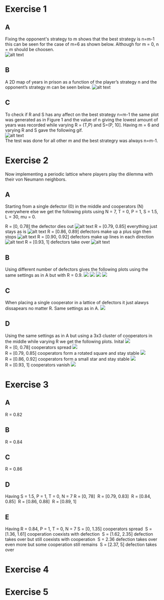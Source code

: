 # Exercise 1
## A
Fixing the opponent's strategy to m shows that the best strategy is n=m-1 this can be seen for the case of m=6 as shown below. Although for m = 0, n = m should be choosen.\
![alt text](https://github.com/mattias-wiberg/FIM750-Simulation-of-complex-systems/blob/main/Excercise%2013/1/a.png?raw=true)
## B
A 2D map of years in prison as a function of the player’s strategy n and the opponent’s strategy m can be seen below.
![alt text](https://github.com/mattias-wiberg/FIM750-Simulation-of-complex-systems/blob/main/Excercise%2013/1/b.png?raw=true)
## C
To check if R and S has any affect on the best strategy n=m-1 the same plot was generated as in Figure 1 and the value of n giving the lowest amount of years was recorded while varying R = (T,P) and S=(P, 10]. Having m = 6 and varying R and S gave the following gif.\
![alt text](https://github.com/mattias-wiberg/FIM750-Simulation-of-complex-systems/blob/main/Excercise%2013/1/c.gif?raw=true) \
The test was done for all other m and the best strategry was always n=m-1.
# Exercise 2
Now implementing a periodic lattice where players play the dilemma with their von Neumann neighbors.
## A
Starting from a single defector (0) in the middle and cooperators (N) everywhere else we get the following plots using N = 7, T = 0, P = 1, S = 1.5, L = 30, mu = 0.

R = [0, 0.78] the defector dies out
![alt text](https://github.com/mattias-wiberg/FIM750-Simulation-of-complex-systems/blob/main/Excercise%2013/2/a/t_2_r_0.png?raw=true)
R = [0.79, 0.85] everything just stays as is
![alt text](https://github.com/mattias-wiberg/FIM750-Simulation-of-complex-systems/blob/main/Excercise%2013/2/a/t_1_r_0.79.png?raw=true)
R = [0.86, 0.89] defectors make up a plus sign then stops
![alt text](https://github.com/mattias-wiberg/FIM750-Simulation-of-complex-systems/blob/main/Excercise%2013/2/a/t_2_r_0.86.png?raw=true)
R = [0.90, 0.92] defectors make up lines in each direction
![alt text](https://github.com/mattias-wiberg/FIM750-Simulation-of-complex-systems/blob/main/Excercise%2013/2/a/t_17_r_0.9.png?raw=true)
R = [0.93, 1] defectors take over
![alt text](https://github.com/mattias-wiberg/FIM750-Simulation-of-complex-systems/blob/main/Excercise%2013/2/a/t_31_r_1.png?raw=true)
## B
Using different number of defectors gives the following plots using the same settings as in A but with R = 0.9.
![](https://github.com/mattias-wiberg/FIM750-Simulation-of-complex-systems/blob/main/Excercise%2013/2/b/init2/t_20_r_0.9.png?raw=true)
![](https://github.com/mattias-wiberg/FIM750-Simulation-of-complex-systems/blob/main/Excercise%2013/2/b/init3/t_17_r_0.9.png?raw=true)
![](https://github.com/mattias-wiberg/FIM750-Simulation-of-complex-systems/blob/main/Excercise%2013/2/b/init4/t_14_r_0.9.png?raw=true)
![](https://github.com/mattias-wiberg/FIM750-Simulation-of-complex-systems/blob/main/Excercise%2013/2/b/init5/t_17_r_0.9.png?raw=true)
## C
When placing a single cooperator in a lattice of defectors it just alawys dissapears no matter R. Same settings as in A.
![](https://github.com/mattias-wiberg/FIM750-Simulation-of-complex-systems/blob/main/Excercise%2013/2/c/t_2_r_0.2.png?raw=true)
## D
Using the same settings as in A but using a 3x3 cluster of cooperators in the middle while varying R we get the following plots.
Inital
![](https://github.com/mattias-wiberg/FIM750-Simulation-of-complex-systems/blob/main/Excercise%2013/2/d/t_0_r_0.png?raw=true) \
R = [0, 0.78] cooperators spread
![](https://github.com/mattias-wiberg/FIM750-Simulation-of-complex-systems/blob/main/Excercise%2013/2/d/t_29_r_0.78.png?raw=true) \
R = [0.79, 0.85] cooperators form a rotated square and stay stable
![](https://github.com/mattias-wiberg/FIM750-Simulation-of-complex-systems/blob/main/Excercise%2013/2/d/t_20_r_0.79.png?raw=true) \
R = [0.86, 0.92] cooperators form a small star and stay stable
![](https://github.com/mattias-wiberg/FIM750-Simulation-of-complex-systems/blob/main/Excercise%2013/2/d/t_2_r_0.86.png?raw=true) \
R = [0.93, 1] cooperators vanish
![](https://github.com/mattias-wiberg/FIM750-Simulation-of-complex-systems/blob/main/Excercise%2013/2/d/t_4_r_0.93.png?raw=true)
# Exercise 3
## A
R = 0.82
![]()
## B
R = 0.84
![]()
## C
R = 0.86
![]()
## D
Having S = 1.5, P = 1, T = 0, N = 7
R = [0, 78]
![]()
R = [0.79, 0.83]
![]()
R = [0.84, 0.85]
![]()
R = [0.86, 0.88]
![]()
R = [0.89, 1]
![]()
## E
Having R = 0.84, P = 1, T = 0, N = 7
S = [0, 1.35] cooperators spread
![]()
S = [1.36, 1.61] cooperation coexists with defection
![]()
S = [1.62, 2.35] defection takes over but still coexists with cooperation
![]()
S = 2.36 defection takes over even more but some cooperation still remains
![]()
S = [2.37, 5] defection takes over
![]()
# Exercise 4

# Exercise 5
